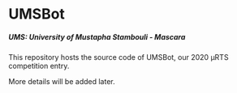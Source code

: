 # UMSBot
##### _UMS: University of Mustapha Stambouli - Mascara_

This repository hosts the source code of UMSBot, our 2020 µRTS competition entry. 

More details will be added later.